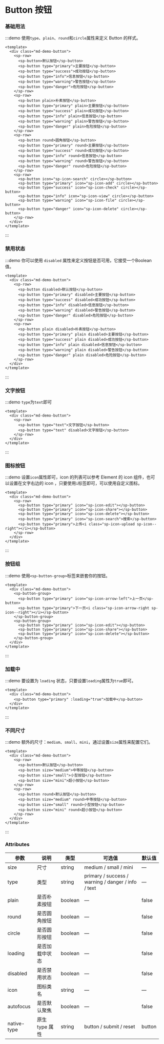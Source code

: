 # Button 按钮

### 基础用法

:::demo 使用`type`、`plain`、`round`和`circle`属性来定义 Button 的样式。
```vue
<template>
  <div class="md-demo-button">
    <sp-row>
      <sp-button>默认按钮</sp-button>
      <sp-button type="primary">主要按钮</sp-button>
      <sp-button type="success">成功按钮</sp-button>
      <sp-button type="info">信息按钮</sp-button>
      <sp-button type="warning">警告按钮</sp-button>
      <sp-button type="danger">危险按钮</sp-button>
    </sp-row>
    <sp-row>
      <sp-button plain>朴素按钮</sp-button>
      <sp-button type="primary" plain>主要按钮</sp-button>
      <sp-button type="success" plain>成功按钮</sp-button>
      <sp-button type="info" plain>信息按钮</sp-button>
      <sp-button type="warning" plain>警告按钮</sp-button>
      <sp-button type="danger" plain>危险按钮</sp-button>
    </sp-row>
    <sp-row>
      <sp-button round>圆角按钮</sp-button>
      <sp-button type="primary" round>主要按钮</sp-button>
      <sp-button type="success" round>成功按钮</sp-button>
      <sp-button type="info" round>信息按钮</sp-button>
      <sp-button type="warning" round>警告按钮</sp-button>
      <sp-button type="danger" round>危险按钮</sp-button>
    </sp-row>
    <sp-row>
      <sp-button icon="sp-icon-search" circle></sp-button>
      <sp-button type="primary" icon="sp-icon-add" circle></sp-button>
      <sp-button type="success" icon="sp-icon-check" circle></sp-button>
      <sp-button type="info" icon="sp-icon-view" circle></sp-button>
      <sp-button type="warning" icon="sp-icon-file" circle></sp-button>
      <sp-button type="danger" icon="sp-icon-delete" circle></sp-button>
    </sp-row>
  </div>
</template>
```
:::


### 禁用状态

:::demo 你可以使用 `disabled` 属性来定义按钮是否可用，它接受一个Boolean值。
```vue
<template>
  <div class="md-demo-button">
    <sp-row>
      <sp-button disabled>默认按钮</sp-button>
      <sp-button type="primary" disabled>主要按钮</sp-button>
      <sp-button type="success" disabled>成功按钮</sp-button>
      <sp-button type="info" disabled>信息按钮</sp-button>
      <sp-button type="warning" disabled>警告按钮</sp-button>
      <sp-button type="danger" disabled>危险按钮</sp-button>
    </sp-row>
    <sp-row>
      <sp-button plain disabled>朴素按钮</sp-button>
      <sp-button type="primary" plain disabled>主要按钮</sp-button>
      <sp-button type="success" plain disabled>成功按钮</sp-button>
      <sp-button type="info" plain disabled>信息按钮</sp-button>
      <sp-button type="warning" plain disabled>警告按钮</sp-button>
      <sp-button type="danger" plain disabled>危险按钮</sp-button>
    </sp-row>
  </div>
</template>
```
:::


### 文字按钮

:::demo `type`为`text`即可
```vue
<template>
  <div class="md-demo-button">
    <sp-row>
      <sp-button type="text">文字按钮</sp-button>
      <sp-button type="text" disabled>文字按钮</sp-button>
    </sp-row>
  </div>
</template>
```
:::


### 图标按钮

:::demo 设置`icon`属性即可，icon 的列表可以参考 Element 的 icon 组件，也可以设置在文字右边的 icon ，只要使用`i`标签即可，可以使用自定义图标。
```vue
<template>
  <div class="md-demo-button">
    <sp-row>
      <sp-button type="primary" icon="sp-icon-edit"></sp-button>
      <sp-button type="primary" icon="sp-icon-share"></sp-button>
      <sp-button type="primary" icon="sp-icon-delete"></sp-button>
      <sp-button type="primary" icon="sp-icon-search">搜索</sp-button>
      <sp-button type="primary">上传<i class="sp-icon-upload sp-icon--right"></i></sp-button>
    </sp-row>
  </div>
</template>
```
:::

### 按钮组

:::demo 使用`<sp-button-group>`标签来嵌套你的按钮。
```vue
<template>
  <div class="md-demo-button">
    <sp-button-group>
      <sp-button type="primary" icon="sp-icon-arrow-left">上一页</sp-button>
      <sp-button type="primary">下一页<i class="sp-icon-arrow-right sp-icon--right"></i></sp-button>
    </sp-button-group>
    <sp-button-group>
      <sp-button type="primary" icon="sp-icon-edit"></sp-button>
      <sp-button type="primary" icon="sp-icon-share"></sp-button>
      <sp-button type="primary" icon="sp-icon-delete"></sp-button>
    </sp-button-group>
  </div>
</template>
```
:::


### 加载中

:::demo 要设置为 `loading` 状态，只要设置`loading`属性为`true`即可。
```vue
<template>
  <div class="md-demo-button">
    <sp-button type="primary" :loading="true">加载中</sp-button>
  </div>
</template>
```
:::


### 不同尺寸

:::demo 额外的尺寸：`medium`、`small`、`mini`，通过设置`size`属性来配置它们。
```vue
<template>
  <div class="md-demo-button">
    <sp-row>
      <sp-button>默认按钮</sp-button>
      <sp-button size="medium">中等按钮</sp-button>
      <sp-button size="small">小型按钮</sp-button>
      <sp-button size="mini">超小按钮</sp-button>
    </sp-row>
    <sp-row>
      <sp-button round>默认按钮</sp-button>
      <sp-button size="medium" round>中等按钮</sp-button>
      <sp-button size="small" round>小型按钮</sp-button>
      <sp-button size="mini" round>超小按钮</sp-button>
    </sp-row>
  </div>
</template>
```
:::

### Attributes
| 参数      | 说明    | 类型      | 可选值       | 默认值   |
|---------- |-------- |---------- |-------------  |-------- |
| size     | 尺寸   | string  |   medium / small / mini            |    —     |
| type     | 类型   | string    |   primary / success / warning / danger / info / text |     —    |
| plain     | 是否朴素按钮   | boolean    | — | false   |
| round     | 是否圆角按钮   | boolean    | — | false   |
| circle     | 是否圆形按钮   | boolean    | — | false   |
| loading     | 是否加载中状态   | boolean    | — | false   |
| disabled  | 是否禁用状态    | boolean   | —   | false   |
| icon  | 图标类名 | string   |  —  |  —  |
| autofocus  | 是否默认聚焦 | boolean   |  —  |  false  |
| native-type | 原生 type 属性 | string | button / submit / reset | button |


<style>
  .components--main {
    .md-demo-button .sp-row .sp-button{
      margin-left: 10px;
      margin-bottom: 10px;
    }
    .md-demo-button .sp-icon--right {
      margin-left: 5px;
    }
  }
</style>